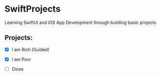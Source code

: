 # SwiftProjects
Learning SwiftUI and iOS App Development through building basic projects

## Projects:
- [x] I am Rich (Guided)
- [x] I am Poor
- [ ] Dicee

